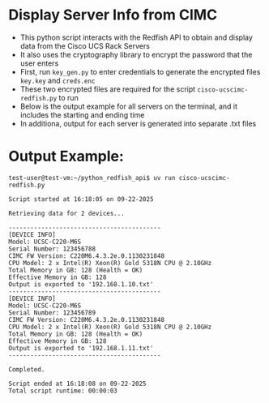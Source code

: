 # Display Server Info from CIMC
- This python script interacts with the Redfish API to obtain and display data from the Cisco UCS Rack Servers
- It also uses the cryptography library to encrypt the password that the user enters
- First, run `key_gen.py` to enter credentials to generate the encrypted files `key.key` and `creds.enc`
- These two encrypted files are required for the script `cisco-ucscimc-redfish.py` to run
- Below is the output example for all servers on the terminal, and it includes the starting and ending time
- In additiona, output for each server is generated into separate .txt files
# Output Example:
```
test-user@test-vm:~/python_redfish_api$ uv run cisco-ucscimc-redfish.py 

Script started at 16:18:05 on 09-22-2025

Retrieving data for 2 devices...

------------------------------------------
[DEVICE INFO]
Model: UCSC-C220-M6S
Serial Number: 123456788
CIMC FW Version: C220M6.4.3.2e.0.1130231848
CPU Model: 2 x Intel(R) Xeon(R) Gold 5318N CPU @ 2.10GHz
Total Memory in GB: 128 (Health = OK)
Effective Memory in GB: 128
Output is exported to '192.168.1.10.txt'
------------------------------------------
[DEVICE INFO]
Model: UCSC-C220-M6S
Serial Number: 123456789
CIMC FW Version: C220M6.4.3.2e.0.1130231848
CPU Model: 2 x Intel(R) Xeon(R) Gold 5318N CPU @ 2.10GHz
Total Memory in GB: 128 (Health = OK)
Effective Memory in GB: 128
Output is exported to '192.168.1.11.txt'
------------------------------------------

Completed.

Script ended at 16:18:08 on 09-22-2025
Total script runtime: 00:00:03
```
